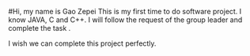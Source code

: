 #Hi, my name is Gao Zepei
This is my first time to do software project. I know JAVA, C and C++. I will follow the request of the group leader and complete the task .

I wish we can complete this project perfectly.